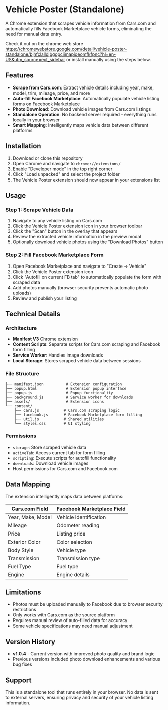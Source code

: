 # Vehicle Poster (Standalone)

A Chrome extension that scrapes vehicle information from Cars.com and automatically fills Facebook Marketplace vehicle forms, eliminating the need for manual data entry.

Check it out on the chrome web store https://chromewebstore.google.com/detail/vehicle-poster-standalone/bjhfclalldjbgopciimapioeomfkfpnc?hl=en-US&utm_source=ext_sidebar
or install manually using the steps below.

## Features

- **Scrape from Cars.com**: Extract vehicle details including year, make, model, trim, mileage, price, and more
- **Auto-fill Facebook Marketplace**: Automatically populate vehicle listing forms on Facebook Marketplace
- **Photo Download**: Download vehicle images from Cars.com listings
- **Standalone Operation**: No backend server required - everything runs locally in your browser
- **Smart Mapping**: Intelligently maps vehicle data between different platforms

## Installation

1. Download or clone this repository
2. Open Chrome and navigate to `chrome://extensions/`
3. Enable "Developer mode" in the top right corner
4. Click "Load unpacked" and select the project folder
5. The Vehicle Poster extension should now appear in your extensions list

## Usage

### Step 1: Scrape Vehicle Data
1. Navigate to any vehicle listing on Cars.com
2. Click the Vehicle Poster extension icon in your browser toolbar
3. Click the "Scan" button in the overlay that appears
4. Review the extracted vehicle information in the preview modal
5. Optionally download vehicle photos using the "Download Photos" button

### Step 2: Fill Facebook Marketplace Form
1. Open Facebook Marketplace and navigate to "Create → Vehicle"
2. Click the Vehicle Poster extension icon
3. Click "Autofill on current FB tab" to automatically populate the form with scraped data
4. Add photos manually (browser security prevents automatic photo uploads)
5. Review and publish your listing

## Technical Details

### Architecture
- **Manifest V3** Chrome extension
- **Content Scripts**: Separate scripts for Cars.com scraping and Facebook form filling
- **Service Worker**: Handles image downloads
- **Local Storage**: Stores scraped vehicle data between sessions

### File Structure
```
├── manifest.json          # Extension configuration
├── popup.html             # Extension popup interface
├── popup.js               # Popup functionality
├── background.js          # Service worker for downloads
├── assets/                # Extension icons
└── content/
    ├── cars.js           # Cars.com scraping logic
    ├── facebook.js       # Facebook Marketplace form filling
    ├── util.js           # Shared utilities
    └── styles.css        # UI styling
```

### Permissions
- `storage`: Store scraped vehicle data
- `activeTab`: Access current tab for form filling
- `scripting`: Execute scripts for autofill functionality
- `downloads`: Download vehicle images
- Host permissions for Cars.com and Facebook.com

## Data Mapping

The extension intelligently maps data between platforms:

| Cars.com Field | Facebook Marketplace Field |
|----------------|---------------------------|
| Year, Make, Model | Vehicle identification |
| Mileage | Odometer reading |
| Price | Listing price |
| Exterior Color | Color selection |
| Body Style | Vehicle type |
| Transmission | Transmission type |
| Fuel Type | Fuel type |
| Engine | Engine details |

## Limitations

- Photos must be uploaded manually to Facebook due to browser security restrictions
- Only works with Cars.com as the source platform
- Requires manual review of auto-filled data for accuracy
- Some vehicle specifications may need manual adjustment

## Version History

- **v1.0.4** - Current version with improved photo quality and brand logic
- Previous versions included photo download enhancements and various bug fixes

## Support

This is a standalone tool that runs entirely in your browser. No data is sent to external servers, ensuring privacy and security of your vehicle listing information.
